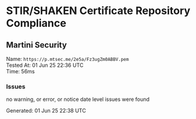 # STIR/SHAKEN Certificate Repository Compliance

## Martini Security

Name: `https://p.mtsec.me/2e5a/Fz3ugZm0ABBV.pem`\
Tested At: 01 Jun 25 22:36 UTC\
Time: 56ms

### Issues

no warning, or error, or notice date level issues were found

Generated: 01 Jun 25 22:38 UTC